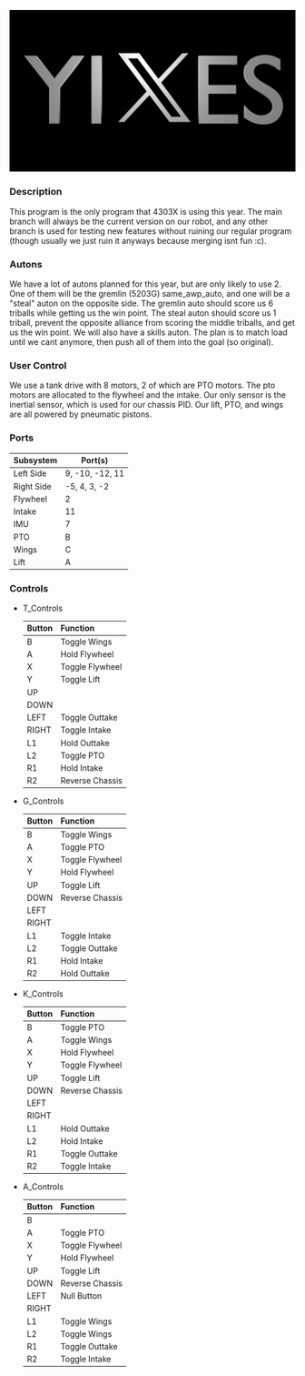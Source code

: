 ![4303X logo](yixes.png "yixes!!!!")

### Description

This program is the only program that 4303X is using this year. The main branch will always be the current version on our robot, and any other branch is used for testing new features without ruining our regular program (though usually we just ruin it anyways because merging isnt fun :c).

### Autons

We have a lot of autons planned for this year, but are only likely to use 2. One of them will be the gremlin (5203G) same_awp_auto, and one will be a "steal" auton on the opposite side. The gremlin auto should score us 6 triballs while getting us the win point. The steal auton should score us 1 triball, prevent the opposite alliance from scoring the middle triballs, and get us the win point. We will also have a skills auton. The plan is to match load until we cant anymore, then push all of them into the goal (so original).

### User Control

We use a tank drive with 8 motors, 2 of which are PTO motors. The pto motors are allocated to the flywheel and the intake. Our only sensor is the inertial sensor, which is used for our chassis PID. Our lift, PTO, and wings are all powered by pneumatic pistons.

### Ports

| Subsystem  | Port(s)         |
| ---------- | --------------- |
| Left Side  | 9, -10, -12, 11 |
| Right Side | -5, 4, 3, -2    |
| Flywheel   | 2               |
| Intake     | 11              |
| IMU        | 7               |
| PTO        | B               |
| Wings      | C               |
| Lift       | A               |

### Controls

- T_Controls

  | Button | Function        |
  | ------ | --------------- |
  | B      | Toggle Wings    |
  | A      | Hold Flywheel   |
  | X      | Toggle Flywheel |
  | Y      | Toggle Lift     |
  | UP     |                 |
  | DOWN   |                 |
  | LEFT   | Toggle Outtake  |
  | RIGHT  | Toggle Intake   |
  | L1     | Hold Outtake    |
  | L2     | Toggle PTO      |
  | R1     | Hold Intake     |
  | R2     | Reverse Chassis |

- G_Controls

  | Button | Function        |
  | ------ | --------------- |
  | B      | Toggle Wings    |
  | A      | Toggle PTO      |
  | X      | Toggle Flywheel |
  | Y      | Hold Flywheel   |
  | UP     | Toggle Lift     |
  | DOWN   | Reverse Chassis |
  | LEFT   |                 |
  | RIGHT  |                 |
  | L1     | Toggle Intake   |
  | L2     | Toggle Outtake  |
  | R1     | Hold Intake     |
  | R2     | Hold Outtake    |

- K_Controls

  | Button | Function        |
  | ------ | --------------- |
  | B      | Toggle PTO      |
  | A      | Toggle Wings    |
  | X      | Hold Flywheel   |
  | Y      | Toggle Flywheel |
  | UP     | Toggle Lift     |
  | DOWN   | Reverse Chassis |
  | LEFT   |                 |
  | RIGHT  |                 |
  | L1     | Hold Outtake    |
  | L2     | Hold Intake     |
  | R1     | Toggle Outtake  |
  | R2     | Toggle Intake   |

- A_Controls

  | Button | Function        |
  | ------ | --------------- |
  | B      |                 |
  | A      | Toggle PTO      |
  | X      | Toggle Flywheel |
  | Y      | Hold Flywheel   |
  | UP     | Toggle Lift     |
  | DOWN   | Reverse Chassis |
  | LEFT   | Null Button     |
  | RIGHT  |                 |
  | L1     | Toggle Wings    |
  | L2     | Toggle Wings    |
  | R1     | Toggle Outtake  |
  | R2     | Toggle Intake   |
